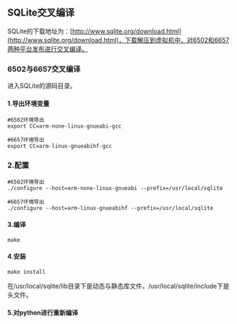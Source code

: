 ## SQLite交叉编译

SQLite的下载地址为：[http://www.sqlite.org/download.html](http://www.sqlite.org/download.html)，下载解压到虚拟机中，对6502和6657两种平台发布进行交叉编译。

### 6502与6657交叉编译

进入SQLite的源码目录。

#### 1.导出环境变量

```
#6502环境导出
export CC=arm-none-linux-gnueabi-gcc
```

```
#6657环境导出
export CC=arm-linux-gnueabihf-gcc
```

### 2.配置

```
#6502环境导出
./configure --host=arm-none-linux-gnueabi --prefix=/usr/local/sqlite
```

```
#6657环境导出
./configure --host=arm-linux-gnueabihf --prefix=/usr/local/sqlite
```

#### 3.编译

```
make
```

#### 4.安装

```
make install
```

在/usr/local/sqlite/lib目录下是动态与静态库文件，/usr/local/sqlite/include下是头文件。

#### 5.对python进行重新编译



